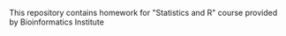 This repository contains homework for "Statistics and R" course provided by Bioinformatics Institute 
